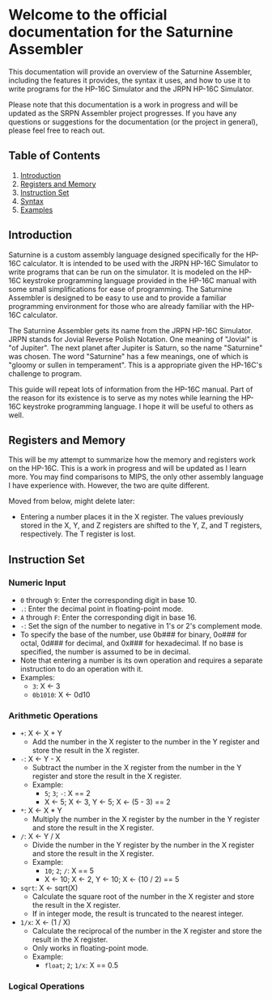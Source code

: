 # Welcome to the official documentation for the Saturnine Assembler
This documentation will provide an overview of the Saturnine Assembler, including the features it provides, the syntax it uses, and how to use it to write programs for the HP-16C Simulator and the JRPN HP-16C Simulator.

Please note that this documentation is a work in progress and will be updated as the SRPN Assembler project progresses. If you have any questions or suggestions for the documentation (or the project in general), please feel free to reach out.


## Table of Contents
1. [Introduction](##introduction)
2. [Registers and Memory](##registers-and-memory)
3. [Instruction Set](##instruction-set)
4. [Syntax](##syntax)
5. [Examples](##examples)


## Introduction
Saturnine is a custom assembly language designed specifically for the HP-16C calculator. It is intended to be used with the JRPN HP-16C Simulator to write programs that can be run on the simulator. It is modeled on the HP-16C keystroke programming language provided in the HP-16C manual with some small simplifications for ease of programming. The Saturnine Assembler is designed to be easy to use and to provide a familiar programming environment for those who are already familiar with the HP-16C calculator.

The Saturnine Assembler gets its name from the JRPN HP-16C Simulator. JRPN stands for Jovial Reverse Polish Notation. One meaning of "Jovial" is "of Jupiter". The next planet after Jupiter is Saturn, so the name "Saturnine" was chosen. The word "Saturnine" has a few meanings, one of which is "gloomy or sullen in temperament". This is a appropriate given the HP-16C's challenge to program.

This guide will repeat lots of information from the HP-16C manual. Part of the reason for its existence is to serve as my notes while learning the HP-16C keystroke programming language. I hope it will be useful to others as well.


## Registers and Memory
This will be my attempt to summarize how the memory and registers work on the HP-16C. This is a work in progress and will be updated as I learn more. You may find comparisons to MIPS, the only other assembly language I have experience with. However, the two are quite different.

Moved from below, might delete later:
- Entering a number places it in the X register. The values previously stored in the X, Y, and Z registers are shifted to the Y, Z, and T registers, respectively. The T register is lost.


## Instruction Set
### Numeric Input
- `0` through `9`: Enter the corresponding digit in base 10.
- `.`: Enter the decimal point in floating-point mode.
- `A` through `F`: Enter the corresponding digit in base 16.
- `-`: Set the sign of the number to negative in 1's or 2's complement mode.
- To specify the base of the number, use 0b### for binary, 0o### for octal, 0d### for decimal, and 0x### for hexadecimal. If no base is specified, the number is assumed to be in decimal.
- Note that entering a number is its own operation and requires a separate instruction to do an operation with it.
- Examples:
    - `3`: X <- 3
    - `0b1010`: X <- 0d10

### Arithmetic Operations
- `+`: X <- X + Y
    - Add the number in the X register to the number in the Y register and store the result in the X register.
- `-`: X <- Y - X
    - Subtract the number in the X register from the number in the Y register and store the result in the X register.
    - Example:
        - `5`; `3`; `-`: X == 2
        - X <- 5; X <- 3, Y <- 5; X <- (5 - 3) == 2
- `*`: X <- X * Y
    - Multiply the number in the X register by the number in the Y register and store the result in the X register.
- `/`: X <- Y / X
    - Divide the number in the Y register by the number in the X register and store the result in the X register.
    - Example:
        - `10`; `2`; `/`: X == 5
        - X <- 10; X <- 2, Y <- 10; X <- (10 / 2) == 5
- `sqrt`: X <- sqrt(X)
    - Calculate the square root of the number in the X register and store the result in the X register.
    - If in integer mode, the result is truncated to the nearest integer.
- `1/x`: X <- (1 / X)
    - Calculate the reciprocal of the number in the X register and store the result in the X register.
    - Only works in floating-point mode.
    - Example:
        - `float`; `2`; `1/x`: X == 0.5

### Logical Operations